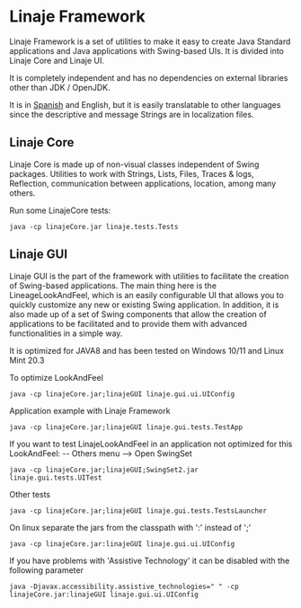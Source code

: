 # Linaje Framework

Linaje Framework is a set of utilities to make it easy to create Java Standard applications and Java applications with Swing-based UIs.
It is divided into Linaje Core and Linaje UI.

It is completely independent and has no dependencies on external libraries other than JDK / OpenJDK.

It is in [Spanish](README_ES.md) and English, but it is easily translatable to other languages since the descriptive and message Strings are in localization files.




## Linaje Core

Linaje Core is made up of non-visual classes independent of Swing packages. Utilities to work with Strings, Lists, Files, Traces & logs, Reflection, communication between applications, location, among many others.

Run some LinajeCore tests:
```
java -cp linajeCore.jar linaje.tests.Tests
```


## Linaje GUI

Linaje GUI is the part of the framework with utilities to facilitate the creation of Swing-based applications. The main thing here is the LineageLookAndFeel, which is an easily configurable UI that allows you to quickly customize any new or existing Swing application. In addition, it is also made up of a set of Swing components that allow the creation of applications to be facilitated and to provide them with advanced functionalities in a simple way.

It is optimized for JAVA8 and has been tested on Windows 10/11 and Linux Mint 20.3

 


To optimize LookAndFeel
```
java -cp linajeCore.jar;linajeGUI linaje.gui.ui.UIConfig
```

Application example with Linaje Framework
```
java -cp linajeCore.jar;linajeGUI linaje.gui.tests.TestApp
```

If you want to test LinajeLookAndFeel in an application not optimized for this LookAndFeel: -- Others menu --> Open SwingSet

```
java -cp linajeCore.jar;linajeGUI;SwingSet2.jar linaje.gui.tests.UITest
```

Other tests
```
java -cp linajeCore.jar;linajeGUI linaje.gui.tests.TestsLauncher
```

On linux separate the jars from the classpath with ':' instead of ';'
```
java -cp linajeCore.jar:linajeGUI linaje.gui.ui.UIConfig
```

If you have problems with 'Assistive Technology' it can be disabled with the following parameter
```
java -Djavax.accessibility.assistive_technologies=" " -cp linajeCore.jar:linajeGUI linaje.gui.ui.UIConfig
```